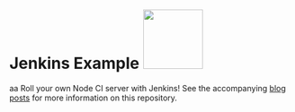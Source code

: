 # Jenkins Example <img src="https://raw.github.com/strongloop-community/jenkins-example/master/fake-status-icon.png" width="106px"/>
aa
Roll your own Node CI server with Jenkins!  See the accompanying [blog](http://strongloop.com/strongblog/roll-your-own-node-js-ci-server-with-jenkins-part-1/) [posts](http://strongloop.com/strongblog/roll-your-own-node-js-ci-server-with-jenkins-part-2/) for more information on this repository.
